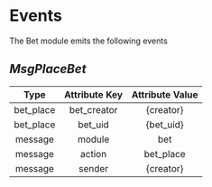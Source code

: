# **Events**

The Bet module emits the following events

## *MsgPlaceBet*

|  Type         |  Attribute Key|    Attribute Value    |
|:-------------:|:-------------:|:---------------------:|
| bet_place     | bet_creator   |  {creator}            |
| bet_place     | bet_uid       |  {bet_uid}            |
| message       | module        |  bet                  |
| message       | action        |  bet_place            |
| message       | sender        |  {creator}            |
